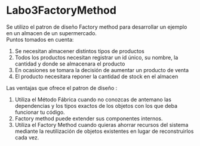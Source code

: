 # Labo3FactoryMethod
Se utilizo el patron de diseño Factory method para desarrollar un ejemplo en un almacen de un supermercado.<br>
Puntos tomados en cuenta:<br>
<ol>
  <li>Se necesitan almacener distintos tipos de productos</li>
  <li>Todos los productos necesitan registrar un id único, su nombre, la cantidad y donde se almacenara el producto</li>
  <li>En ocasiones se tomara la decisión de aumentar un producto de venta</li>
  <li>El producto necesitara reponer la cantidad de stock en el almacen</li>
</ol> 
Las ventajas que ofrece el patron de diseño :<br>
<ol>
  <li>Utiliza el Método Fábrica cuando no conozcas de antemano las dependencias y los tipos exactos de los objetos con los que deba funcionar tu código.</li>
  <li>Factory method puede extender sus componentes internos.</li>
  <li>Utiliza el Factory Method cuando quieras ahorrar recursos del sistema mediante la reutilización de objetos existentes en lugar de reconstruirlos cada vez.</li>
</ol>

